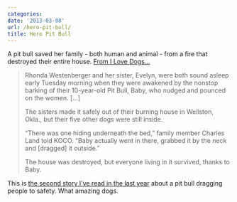 ```yaml
---
categories:
date: '2013-03-08'
url: /hero-pit-bull/
title: Hero Pit Bull
---
```


A pit bull saved her family - both human and animal - from a fire that destroyed their entire house. <a href="http://www.ilovedogs.com/2013/02/hero-pit-bull-saves-women-and-dogs-from-house-fire/">From I Love Dogs...</a>

<blockquote>Rhonda Westenberger and her sister, Evelyn, were both sound asleep early Tuesday morning when they were awakened by the nonstop barking of their 10-year-old Pit Bull, Baby, who nudged and pounced on the women. [...]

The sisters made it safely out of their burning house in Wellston, Okla., but their five other dogs were still inside.

“There was one hiding underneath the bed,” family member Charles Land told KOCO. “Baby actually went in there, grabbed it by the neck and [dragged] it outside.”

The house was destroyed, but everyone living in it survived, thanks to Baby.</blockquote>

This is <a href="https://www.youtube.com/watch?v=zVIwQAoEBAQ">the second story I've read in the last year</a> about a pit bull dragging people to safety. What amazing dogs.